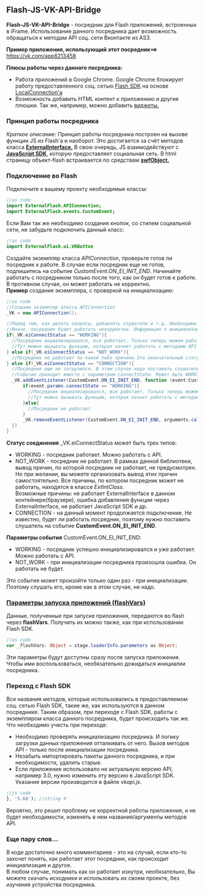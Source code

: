 ## Flash-JS-VK-API-Bridge
**Flash-JS-VK-API-Bridge** - посредник для Flash приложений, встроенных в iFrame. Использование данного посредника дает возможность обращаться к методам API соц. сети Вконтакте из AS3.

**Пример приложения, использующий этот посредник==>** https://vk.com/app6213458

**Плюсы работы через данного посредника:**
* Работа приложений в Google Chrome. Google Chrome блокирует работу предоставленного соц. сетью [Flash SDK](https://vk.com/dev/Flash_SDK) на основе [LocalConnection'a](http://help.adobe.com/ru_RU/FlashPlatform/reference/actionscript/3/flash/net/LocalConnection.html)
* Возможность добавить HTML контент к приложению и другие плюшки. Так же, например, можно добавить [виджеты.](https://vk.com/dev/widgets_for_sites)

### Принцип работы посредника 
*Краткое описание:*
Принцип работы посредника построен на вызове функции JS из Flash'a и наоборот. Это достигается за счёт методов класса [**ExternalInterface.**](http://help.adobe.com/ru_RU/FlashPlatform/reference/actionscript/3/flash/external/ExternalInterface.html)
В свою очередь, JS взаимодействуют с [**JavaScript SDK**](https://vk.com/dev/Javascript_SDK), которую предоставляет социальная сеть. 
В html страницу объект-flash встраивается по средствам [**swfObject.**](https://habrahabr.ru/post/31615/)

### Подключение во Flash

Подключите к вашему проекту необходимые классы:
```as
//as code
import ExternalFlash.APIConnection;
import ExternalFlash.events.CustomEvent;
```
Если Вам так же необходимо создания кнопок, со стилем социальной сети, не забудьте подключить данный класс:

```as
//as code
import ExternalFlash.ui.VKButton
```
Создайте экземпляр класса *APIConnection*, проверьте готов ли посредник к работе. В случае если посредник еще не готов, подпишитесь на событие *CustomEvent.ON_EI_INIT_END*. Начинайте работать с посредником только после того, как он будет готов к работе. В противном случае, он может работать не корректно.   
**Пример** создания экземпляра, с проверкой на инициализацию:
```as
//as code
//Создаем экземпляр класса APIConnection
_VK = new APIConnection();

//Перед тем, как делать запросы, добавлять слушатели и т.д. Необходимо обязательно убедится, что посредник уже инициализировался.
//Иначе, посредник будет работать некорректно. Информация о инициализации может быть трех типов:
if(_VK.eiConnectStatus == "WORKING"){
  //Посредник инциализировался, все работает. Только теперь можем работать с API
  //Тут можно вызывать функцию, которая начнет работать с методами API
} else if(_VK.eiConnectStatus == "NOT_WORK"){
  //Посредник не работает по какой либо причине.Это окончательный статус, он не изменится. Причина непоказывается, но если вы захотите сделать ее вывод, Вы можете посмотреть в классе ExtIntClass список причин, и выводить их оттуда
} else if(_VK.eiConnectStatus == "CONNECTION"){
  //Посредник еще не загрузился. В этом случае надо поставить слушатель на экз. класса и слушать событие CustomEvent.ON_EI_INIT_END
  //Событие приходит вместе с параметром connectState. Может быть WORKING - значить посредник инициализировался. NOT_WORKING - посредник не будет работать.
  _VK.addEventListener(CustomEvent.ON_EI_INIT_END, function (event:CustomEvent){
      if(event.params.connectState == "WORKING"){
        //Посредник инциализировался, все работает. Только теперь можем работать с API
        //Тут можно вызывать функцию, которая начнет работать с методами API
      }else{
        //Посредник не работает
      }
      _VK.removeEventListener(CustomEvent.ON_EI_INIT_END, arguments.callee);
  })
}
```
**Статус соединения** \_VK.eiConnectStatus может быть трех типов:
* WORKING - посредник работает. Можно работать с API.
* NOT_WORK - посредник не работает. В рамках данной библиотеки, вывод причин, по которой посредник не работает, не предусмотрен. Но при желании, вы можете организовать вывод этих причин самостоятельно. Все причины, по котором посредник может не работать, находятся в классе *ExtIntClass*.    
Возможные причины: не работает ExternalInterface в данном контейнере(браузере), ошибка добавления функции через ExternalInterface, не работает JavaScript SDK и др.
* CONNECTION - на данный момент продолжается подключение. Не известно, будет ли работать посредник, поэтому нужно поставить слушатель на событие **CustomEvent.ON_EI_INIT_END**.   

**Параметры события** CustomEvent.ON_EI_INIT_END:
* WORKING - посредник успешно инициализировался и уже работает. Можно работать с API.
* NOT_WORK - при инициализации посредника произошла ошибка. Он работать не будет.   

Это событие может произойти только один раз - при инициализации. Поэтому слушать его, кроме как в этом случае, не надо.

### [Параметры запуска приложений (flashVars)](https://vk.com/dev/apps_init)    
Данные, полученные при запуске приложения, передаются во flash через **flashVars**. Получить их можно также, как при использовании Flash SDK.
```as
//as code
var _flashVars: Object = stage.loaderInfo.parameters as Object;
```
Эти параметры будут доступны сразу после запуска приложения. Чтобы ими воспользоваться, необязательно дожидаться инициалии посредника.

### Переход с Flash SDK
Все названия методов, которые использовались в предоставляемом соц. сетью Flash SDK, такие же, как используются в данном посреднике.
Таким образом, при переходе с Flash SDK, работы с экземпляром класса данного посредника, будет происходить так же.   
Что необходимо учесть при переходе:
* Необходимо проверять инициализацию посредника. И логику загрузки данных приложения отталкивать от него. Вызов методов API - только после инициализации посредника.
* Незабыть импортировать пакеты данного посредника, и при необходимости, удалить старые.
* Если приложение использовало не актуальную версию API, например 3.0, нужно изменить эту версию в JavaScript SDK. Указание версии производится в файле *vkapi.js*.
```js
//js code
}, '5.68'); //string 9
```
Вероятно, это решит проблему не корректной работы приложения, и не будет необходимости, изменять в нем названия/аргументы методов API.

### Еще пару слов...
В коде достаточно много комментариев - это на случай, если кто-то захочет понять, как работает этот посредник, как происходит инициализация и другое.     
В любом случае, понимать как он работает изнутри, необязательно, Вы можете скачать исходники и использовать их своем проекте, без изучения устройства посредника.
